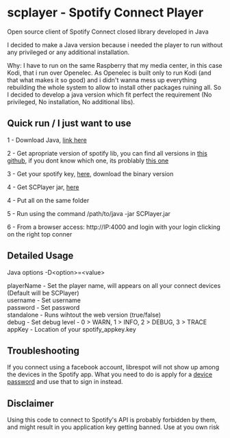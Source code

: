 # scplayer - Spotify Connect Player
Open source client of Spotify Connect closed library developed in Java

I decided to make a Java version because i needed the player to run without any privileged or any additional installation.

Why: I have to run on the same Raspberry that my media center, in this case Kodi, that i run over Openelec. As Openelec is built only to run Kodi (and that what makes it so good) and i didn't wanna mess up everything rebuilding the whole system to allow to install other packages ruining all. So I decided to develop a java version which fit perfect the requirement (No privileged, No installation, No additional libs).

Quick run / I just want to use
---------------
1 - Download Java, <a href="http://www.oracle.com/technetwork/java/javase/downloads/jdk8-downloads-2133151.html" target="_blank">link here</a>

2 - Get apropriate version of spotify lib, you can find all versions in <a href="https://github.com/sashahilton00/spotify-connect-resources" target="_blank">this github</a>, if you dont know which one, its problably <a href="https://github.com/sashahilton00/spotify-connect-resources/raw/master/armhf%20version/libspotify_embedded_shared.so">this one</a>

3 - Get your spotify key, <a href="https://devaccount.spotify.com/my-account/keys/" target="_blank">here</a>, download the binary version

4 - Get SCPlayer jar, <a href="https://github.com/crsmoro/scplayer/raw/master/SCPlayer.jar">here</a>

4 - Put all on the same folder

5 - Run using the command /path/to/java -jar SCPlayer.jar

6 - From a browser access: http://IP:4000 and login with your login clicking on the right top conner


Detailed Usage
---------------
Java options -D&lt;option&gt;=&lt;value&gt;

playerName - Set the player name, will appears on all your connect devices (Default will be SCPlayer)<br/>
username - Set username<br/>
password - Set password<br/>
standalone - Runs wihtout the web version (true/false)<br/>
debug - Set debug level - 0 > WARN, 1 > INFO, 2 > DEBUG, 3 > TRACE<br/>
appKey - Location of your spotify_appkey.key


Troubleshooting
----------------
If you connect using a facebook account, librespot will not show up among the devices in the Spotify app. What you need to do is apply for a <a href="http://www.spotify.com/account/set-device-password/" target="_blank">device password</a> and use that to sign in instead.

Disclaimer
----------------
Using this code to connect to Spotify's API is probably forbidden by them, and might result in you application key getting banned. Use at you own risk
